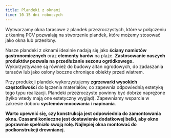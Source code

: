 ```yaml
---
title: Plandeki z oknami
time: 10-15 dni roboczych
---
```


Wytwarzamy okna tarasowe z plandek przezroczystych, które w połączeniu z tkaniną
PCV pozwalają na stworzenie plandek, które możemy stosować jako okna lub
przesłony.

Nasze plandeki z oknami idealnie nadają się jako **ściany namiotów
gastronomicznych** oraz **elementy barów** na plaże. **Zastosowanie naszych
produktów pozwala na przedłużanie sezonu ogródkowego.** Wykorzystywane są
również do budowy altan ogrodowych, do zadaszania tarasów lub jako osłony boczne
chroniące obiekty przed wiatrem.

Przy produkcji plandek wykorzystujemy **zgrzewarki wysokich częstotliwości** do
łączenia materiałów, co zapewnia odpowiednią estetykę tego typu realizacji.
Plandeki przeźroczyste powinny być dobrze naprężone (tylko wtedy mają one
estetyczny wygląd). Zapewniamy wsparcie w zakresie doboru **systemów mocowania**
i **napinania**.

**Warto upewnić się, czy konstrukcja jest odpowiednia do zamontowania okna.
Czasami konieczne jest dostawienie dodatkowej belki, aby okno poprawnie
spełniało swoją rolę. Najlepiej okna montować do podkonstrukcji drewnianej.**
